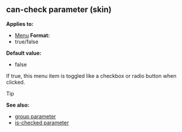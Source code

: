 ## can-check parameter (skin)

<!-- -->
**Applies to:**
+   [Menu](/ref/%7Bskin%7D/control/menu.md) <!-- -->
**Format:**
+   true/false
<!-- -->
**Default value:**
+   false


If true, this menu item is toggled like a checkbox or radio
button when clicked.

> [!TIP] 
> **See also:**
> +   [group parameter](/ref/%7Bskin%7D/param/group.md) 
> +   [is-checked parameter](/ref/%7Bskin%7D/param/is-checked.md) 